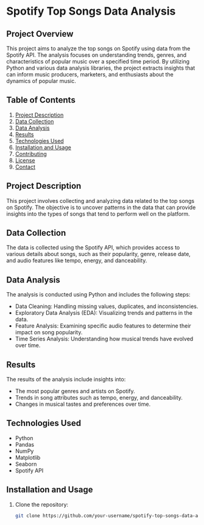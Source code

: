 # Spotify Top Songs Data Analysis

## Project Overview

This project aims to analyze the top songs on Spotify using data from the Spotify API. The analysis focuses on understanding trends, genres, and characteristics of popular music over a specified time period. By utilizing Python and various data analysis libraries, the project extracts insights that can inform music producers, marketers, and enthusiasts about the dynamics of popular music.

## Table of Contents

1. [Project Description](#project-description)
2. [Data Collection](#data-collection)
3. [Data Analysis](#data-analysis)
4. [Results](#results)
5. [Technologies Used](#technologies-used)
6. [Installation and Usage](#installation-and-usage)
7. [Contributing](#contributing)
8. [License](#license)
9. [Contact](#contact)

## Project Description

This project involves collecting and analyzing data related to the top songs on Spotify. The objective is to uncover patterns in the data that can provide insights into the types of songs that tend to perform well on the platform.

## Data Collection

The data is collected using the Spotify API, which provides access to various details about songs, such as their popularity, genre, release date, and audio features like tempo, energy, and danceability.

## Data Analysis

The analysis is conducted using Python and includes the following steps:
- Data Cleaning: Handling missing values, duplicates, and inconsistencies.
- Exploratory Data Analysis (EDA): Visualizing trends and patterns in the data.
- Feature Analysis: Examining specific audio features to determine their impact on song popularity.
- Time Series Analysis: Understanding how musical trends have evolved over time.

## Results

The results of the analysis include insights into:
- The most popular genres and artists on Spotify.
- Trends in song attributes such as tempo, energy, and danceability.
- Changes in musical tastes and preferences over time.

## Technologies Used

- Python
- Pandas
- NumPy
- Matplotlib
- Seaborn
- Spotify API

## Installation and Usage

1. Clone the repository:
   ```bash
   git clone https://github.com/your-username/spotify-top-songs-data-analysis.git
